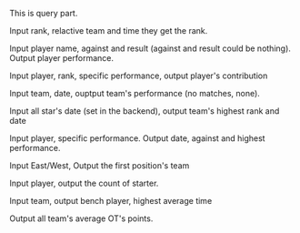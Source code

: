 This is query part.
<p>Input rank, relactive team and time they get the rank.</p>
<p>Input player name, against and result (against and result could be nothing). Output player performance.</p>
<p>Input player, rank, specific performance, output player's contribution </p>
<p>Input team, date, ouptput team's performance (no matches, none). </p>
<p>Input all star's date (set in the backend), output team's highest rank and date</p>
<p>Input player, specific performance. Output date, against and highest performance. </p>
<p>Input East/West, Output the first position's team</p>
<p>Input player, output the count of starter.</p>
<p>Input team, output bench player, highest average time</p>
<p>Output all team's average OT's points.</p>
